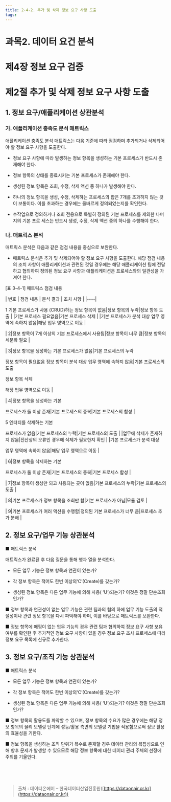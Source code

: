 ```yaml
---
title: 2-4-2. 추가 및 삭제 정보 요구 사항 도출
tags: 
---
```


# 과목2. 데이터 요건 분석
# 제4장 정보 요구 검증
# 제2절 추가 및 삭제 정보 요구 사항 도출

## 1. 정보 요구/애플리케이션 상관분석

### 가. 애플리케이션 충족도 분석 매트릭스

애플리케이션 충족도 분석 매트릭스는 다음 기준에 따라 점검하며 추가되거나 삭제되어야 할 정보 요구 사항을 도출한다.

  * 정보 요구 사항에 따라 발생하는 정보 항목을 생성하는 기본 프로세스가 반드시 존재해야 한다.

  * 정보 항목의 상태를 종료시키는 기본 프로세스가 존재해야 한다.

  * 생성된 정보 항목은 조회, 수정, 삭제 액션 중 하나가 발생해야 한다.

  * 하나의 정보 항목을 생성, 수정, 삭제하는 프로세스의 합은 7개를 초과하지 않는 것이 보통이다. 이를 초과하는 경우에는 올바르게 정의되었는지를 확인한다.

  * 수작업으로 정의하거나 조회 전용으로 특별히 정의된 기본 프로세스를 제외한 나머지의 기본 프로 세스는 반드시 생성, 수정, 삭제 액션 중의 하나를 수행해야 한다.

### 나. 매트릭스 분석

매트릭스 분석은 다음과 같은 점검 내용을 중심으로 보완한다.

  * 매트릭스 분석은 추가 및 삭제되어야 할 정보 요구 사항을 도출한다. 해당 점검 내용의 조치 사항이 애플리케이션과 관련된 것일 경우에는 해당 애플리케이션 팀에 전달하고 협의하여 정의된 정보 요구 사항과 애플리케이션은 프로세스와의 일관성을 가져야 한다.



[표 3-4-1] 매트릭스 점검 내용

| 번호 | 점검 내용 | 분석 결과 | 조치 사항 |
|----|
<tr>
<td rowspan="3">1</td>
<td class="lef" rowspan="3">기본 프로세스가 사용 (CRUD)하는 정보 항목이 없음|정보 항목의 누락|정보 항목 도출 |
|기본 프로세스 필요없음|기본 프로세스 삭제 |
|기본 프로세스가 분석 대상 업무 영역에 속하지 않음|해당 업무 영역으로 이동 |

 | 2|정보 항목이 7개 이상의 기본 프로세스에서 사용됨|정보 항목이 너무 큼|정보 항목의 세분화 필요 |

 | 3|정보 항목을 생성하는 기본 프로세스가 없음|기본 프로세스의 누락

정보 항목이 필요없음 정보 항목이 분석 대상 업무 영역에 속하지 않음|기본 프로세스의 도출

정보 항목 삭제

해당 업무 영역으로 이동 |

 | 4|정보 항목을 생성하는 기본

프로세스가 둘 이상 존재|기본 프로세스의 중복|기본 프로세스의 합성 |

<tr>
<td rowspan="3">5</td>
<td class="lef" rowspan="3">엔터티를 삭제하는 기본

프로세스가 없음|기본 프로세스의 누락|기본 프로세스의 도출 |
|업무에 삭제가 존재하지 않음|전산상의 오류인 경우에 삭제가 필요한지 확인 |
|기본 프로세스가 분석 대상

업무 영역에 속하지 않음|해당 업무 영역으로 이동 |

 | 6|정보 항목을 삭제하는 기본

프로세스가 둘 이상 존재|기본 프로세스의 중복|기본 프로세스 합성 |

 | 7|정보 항목이 생성만 되고 사용되는 곳이 없음|기본 프로세스의 누락|기본 프로세스의 도출 |

 | 8|기본 프로세스가 정보 항목을 조회만 함|기본 프로세스가 아님|모듈 검토 |

 | 9|기본 프로세스가 여러 액션을 수행함|정의된 기본 프로세스가 너무 큼|프로세스 추가 분해 |

## 2. 정보 요구/업무 기능 상관분석

■ 매트릭스 분석

매트릭스가 완료된 후 다음 질문을 통해 행과 열을 분석한다.

  * 모든 업무 기능은 정보 항목과 연관이 있는가?

  * 각 정보 항목은 적어도 한번 이상의‘C’(Create)를 갖는가?

  * 생성된 정보 항목은 다른 업무 기능에 의해 사용( ‘U’)되는가? 이것은 정말 단순조회인가?

■ 정보 항목과 연관성이 없는 업무 기능은 관련 팀과의 협의 하에 업무 기능 도출의 적절성이나 관련 정보 항목을 다시 파악해야 하며, 이를 바탕으로 매트릭스를 보완한다.

■ 정보 항목에 매핑이 없는 업무 기능의 경우 관련 팀과 협의하여 정보 요구 사항 보유 여부를 확인한 후 추가적인 정보 요구 사항이 있을 경우 정보 요구 조사 프로세스에 따라 정보 요구 목록에 신규로 추가한다.

## 3. 정보 요구/조직 기능 상관분석

■ 매트릭스 분석

  * 모든 업무 기능은 정보 항목과 연관이 있는가?

  * 각 정보 항목은 적어도 한번 이상의‘C’(Create)를 갖는가?

  * 생성된 정보 항목은 다른 업무 기능에 의해 사용( ‘U’)되는가? 이것은 정말 단순조회인가?

■ 정보 항목의 활용도를 파악할 수 있으며, 정보 항목의 수요가 많은 경우에는 해당 정보 항목의 물리 모델링 단계에 성능/활용 측면의 모델링 기법을 적용함으로써 정보 활용의 효율성을 기한다.

■ 정보 항목을 생성하는 조직 단위가 복수로 존재할 경우 데이터 관리의 복잡성으로 인해 향후 문제가 발생할 수 있으므로 해당 정보 항목에 대한 데이터 관리 주체의 선정에 주의를 기울인다.

<br><br><br>
> 출처 : 데이터온에어 – 한국데이터산업진흥원([https://dataonair.or.kr](https://dataonair.or.kr))